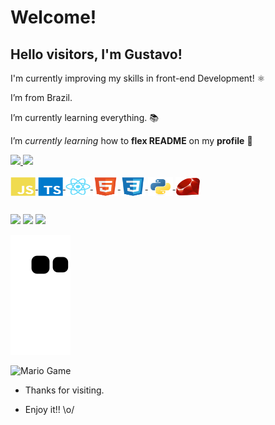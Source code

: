 # Welcome! 

## Hello visitors, I'm Gustavo! 

I'm currently improving my skills in front-end Development! ⚛️

I’m from Brazil. 

I’m currently learning everything. 📚

I’m _currently learning_ how to **flex README** on my **profile** 💪

<div>
  <a href="https://www.instagram.com/gustavob.alm_/" />
  <img height='160em' src='https://github-readme-stats.vercel.app/api?username=Barbosa885&show_icons=true&theme=tokyonight' />
  <img height='160em' src='https://github-readme-stats.vercel.app/api/top-langs/?username=anuraghazra&layout=compact&theme=tokyonight'>
</div>

<div style="display: inline_block"><br>
  <img align="center" alt="Gu-Js" height="30" width="40" src="https://raw.githubusercontent.com/devicons/devicon/master/icons/javascript/javascript-plain.svg">
  <img align="center" alt="Gu-Ts" height="30" width="40" src="https://raw.githubusercontent.com/devicons/devicon/master/icons/typescript/typescript-plain.svg">
  <img align="center" alt="Gu-React" height="30" width="40" src="https://raw.githubusercontent.com/devicons/devicon/master/icons/react/react-original.svg">
  <img align="center" alt="Gu-HTML" height="30" width="40" src="https://raw.githubusercontent.com/devicons/devicon/master/icons/html5/html5-original.svg">
  <img align="center" alt="Gu-CSS" height="30" width="40" src="https://raw.githubusercontent.com/devicons/devicon/master/icons/css3/css3-original.svg">
  <img align="center" alt="Gu-Python" height="30" width="40" src="https://raw.githubusercontent.com/devicons/devicon/master/icons/python/python-original.svg">
  <img align="center" alt="Gu-Ruby" height="30" width="40" src="https://raw.githubusercontent.com/devicons/devicon/master/icons/ruby/ruby-original.svg">
</div>

##

<div> 
  <a href="https://www.instagram.com/gustavob.alm_/" target="_blank"><img src="https://img.shields.io/badge/-Instagram-%23E4405F?style=for-the-badge&logo=instagram&logoColor=white" target="_blank"></a>
  <a href = "mailto:adnosense5@gmail.com"><img src="https://img.shields.io/badge/-Gmail-%23333?style=for-the-badge&logo=gmail&logoColor=white" target="_blank"></a>
  <a href="https://www.linkedin.com/in/gustavo-barbosa-941838217/" target="_blank"><img src="https://img.shields.io/badge/-LinkedIn-%230077B5?style=for-the-badge&logo=linkedin&logoColor=white" target="_blank"></a> 
 
  ![Snake animation](https://github.com/rafaballerini/rafaballerini/blob/output/github-contribution-grid-snake.svg)
 
  <img src="https://github.com/TheDudeThatCode/TheDudeThatCode/blob/master/Assets/Mario_Gameplay.gif" alt="Mario Game" width="980">
 
</div>

- Thanks for visiting.

- Enjoy it!! \o/
